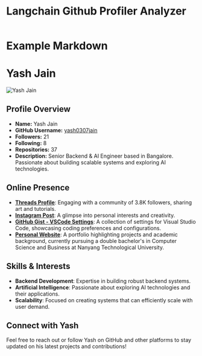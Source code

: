 # Langchain Github Profiler Analyzer

```

```

# Example Markdown

# Yash Jain

![Yash Jain](https://avatars.githubusercontent.com/u/44037814?v=4)

## Profile Overview

-   **Name:** Yash Jain
-   **GitHub Username:** [yash0307jain](https://github.com/yash0307jain)
-   **Followers:** 21
-   **Following:** 8
-   **Repositories:** 37
-   **Description:** Senior Backend & AI Engineer based in Bangalore. Passionate about building scalable systems and exploring AI technologies.

## Online Presence

-   **[Threads Profile](https://www.threads.net/@bokucandraw_)**: Engaging with a community of 3.8K followers, sharing art and tutorials.
-   **[Instagram Post](https://www.instagram.com/p/DFNWlY9sxXx/)**: A glimpse into personal interests and creativity.
-   **[GitHub Gist - VSCode Settings](https://gist.github.com/yash0307jain/25cc0daa507eb48f060ea96cf1e2c298)**: A collection of settings for Visual Studio Code, showcasing coding preferences and configurations.
-   **[Personal Website](https://yashjain14.github.io/)**: A portfolio highlighting projects and academic background, currently pursuing a double bachelor's in Computer Science and Business at Nanyang Technological University.

## Skills & Interests

-   **Backend Development**: Expertise in building robust backend systems.
-   **Artificial Intelligence**: Passionate about exploring AI technologies and their applications.
-   **Scalability**: Focused on creating systems that can efficiently scale with user demand.

## Connect with Yash

Feel free to reach out or follow Yash on GitHub and other platforms to stay updated on his latest projects and contributions!
